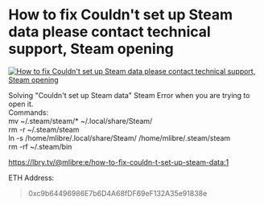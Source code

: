 # How to fix Couldn't set up Steam data please contact technical support, Steam opening

[![How to fix Couldn't set up Steam data please contact technical support, Steam opening](http://img.youtube.com/vi/lcJ3XN8aU7Y/0.jpg)](https://www.youtube.com/watch?v=lcJ3XN8aU7Y "How to fix Couldn't set up Steam data please contact technical support, Steam opening")


Solving "Couldn't set up Steam data" Steam Error when you are trying to open it.<br/>	Commands:<br/>	mv ~/.steam/steam/* ~/.local/share/Steam/<br/>	rm -r ~/.steam/steam<br/>	ln -s /home/mlibre/.local/share/Steam/ /home/mlibre/.steam/steam<br/>	rm -rf ~/.steam/bin

https://lbry.tv/@mlibre:e/how-to-fix-couldn-t-set-up-steam-data:1

ETH Address:
> 0xc9b64496986E7b6D4A68fDF69eF132A35e91838e
